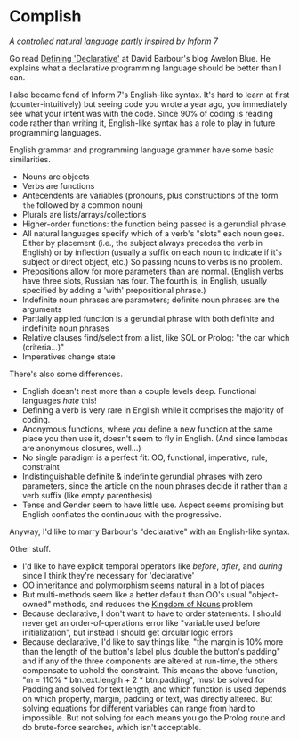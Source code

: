 # Complish
*A controlled natural language partly inspired by Inform 7*

Go read [Defining 'Declarative'](https://awelonblue.wordpress.com/2012/01/12/defining-declarative/) at David Barbour's blog Awelon Blue. He explains what a declarative programming language should be better than I can. 

I also became fond of Inform 7's English-like syntax.  It's hard to learn at first (counter-intuitively) but seeing code you wrote a year ago, you immediately see what your intent was with the code.  Since 90% of coding is reading code rather than writing it, English-like syntax has a role to play in future programming languages. 

English grammar and programming language grammer have some basic similarities. 

* Nouns are objects
* Verbs are functions
* Antecendents are variables (pronouns, plus constructions of the form `the` followed by a common noun)
* Plurals are lists/arrays/collections
* Higher-order functions: the function being passed is a gerundial phrase. 
* All natural languages specify which of a verb's "slots" each noun goes.  Either by placement (i.e., the subject always precedes the verb in English) or by inflection (usually a suffix on each noun to indicate if it's subject or direct object, etc.)  So passing nouns to verbs is no problem.
* Prepositions allow for more parameters than are normal. (English verbs have three slots, Russian has four. The fourth is, in English, usually specified by adding a 'with' prepositional phrase.)
* Indefinite noun phrases are parameters; definite noun phrases are the arguments
* Partially applied function is a gerundial phrase with both definite and indefinite noun phrases
* Relative clauses find/select from a list, like SQL or Prolog: "the car which (criteria...)"
* Imperatives change state

There's also some differences.

* English doesn't nest more than a couple levels deep. Functional languages *hate* this!
* Defining a verb is very rare in English while it comprises the majority of coding. 
* Anonymous functions, where you define a new function at the same place you then use it, doesn't seem to fly in English. (And since lambdas are anonymous closures, well...)
* No single paradigm is a perfect fit: OO, functional, imperative, rule, constraint
* Indistinguishable definite & indefinite gerundial phrases with zero parameters, since the article on the noun phrases decide it rather than a verb suffix (like empty parenthesis)
* Tense and Gender seem to have little use. Aspect seems promising but English conflates the continuous with the progressive.

Anyway, I'd like to marry Barbour's "declarative" with an English-like syntax.  

Other stuff.

* I'd like to have explicit temporal operators like *before*, *after*, and *during* since I think they're necessary for 'declarative'
* OO inheritance and polymorphism seems natural in a lot of places
* But multi-methods seem like a better default than OO's usual "object-owned" methods, and reduces the [Kingdom of Nouns](https://steve-yegge.blogspot.com/2006/03/execution-in-kingdom-of-nouns.html) problem
* Because declarative, I don't want to have to order statements.  I should never get an order-of-operations error like "variable used before initialization", but instead I should get circular logic errors
* Because declarative, I'd like to say things like, "the margin is 10% more than the length of the button's label plus double the button's padding" and if any of the three components are altered at run-time, the others compensate to uphold the constraint. This means the above function, "m = 110% * btn.text.length + 2 * btn.padding", must be solved for Padding and solved for text length, and which function is used depends on which property, margin, padding or text, was directly altered.  But solving equations for different variables can range from hard to impossible.  But not solving for each means you go the Prolog route and do brute-force searches, which isn't acceptable. 


